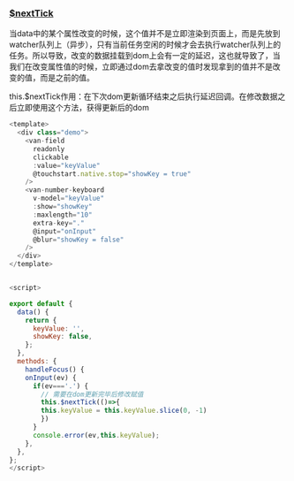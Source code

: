 ### [$nextTick](https://www.cnblogs.com/chaoyuehedy/p/8985425.html)
当data中的某个属性改变的时候，这个值并不是立即渲染到页面上，而是先放到watcher队列上（异步），只有当前任务空闲的时候才会去执行watcher队列上的任务。所以导致，改变的数据挂载到dom上会有一定的延迟，这也就导致了，当我们在改变属性值的时候，立即通过dom去拿改变的值时发现拿到的值并不是改变的值，而是之前的值。

this.$nextTick作用：在下次dom更新循环结束之后执行延迟回调。在修改数据之后立即使用这个方法，获得更新后的dom
```vue.js
<template>
  <div class="demo">
    <van-field
      readonly
      clickable
      :value="keyValue"
      @touchstart.native.stop="showKey = true"
    />
    <van-number-keyboard
      v-model="keyValue"
      :show="showKey"
      :maxlength="10"
      extra-key="."
      @input="onInput"
      @blur="showKey = false"
    />
  </div>
</template>


<script>

export default {
  data() {
    return {
      keyValue: '',
      showKey: false,
    };
  },
  methods: {
    handleFocus() {
    onInput(ev) {
      if(ev==='.') {
        // 需要在dom更新完毕后修改赋值
        this.$nextTick(()=>{
        this.keyValue = this.keyValue.slice(0, -1)
        })
      }
      console.error(ev,this.keyValue);
    },
  },
};
</script>
```